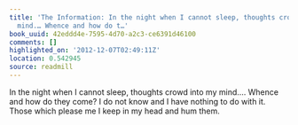 ```yaml
---
title: 'The Information: In the night when I cannot sleep, thoughts crowd into my
  mind.… Whence and how do t…'
book_uuid: 42eddd4e-7595-4d70-a2c3-ce6391d46100
comments: []
highlighted_on: '2012-12-07T02:49:11Z'
location: 0.542945
source: readmill
---
```


In the night when I cannot sleep, thoughts crowd into my mind.… Whence and how do they come? I do not know and I have nothing to do with it. Those which please me I keep in my head and hum them.